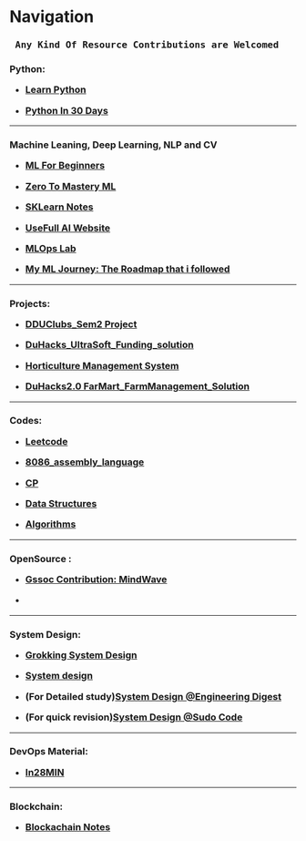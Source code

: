 # Navigation
<h3><pre> Any Kind Of Resource Contributions are Welcomed </pre></h3>
<h3>Python: <ul><li>

[Learn Python](https://github.com/NisargPipaliya/learn-python)</li><li>

[Python In 30 Days](https://github.com/NisargPipaliya/30-Days-Of-Python)</li></ul></h3>

---
<h3>Machine Leaning, Deep Learning, NLP and CV<ul><li>
  
  [ML For Beginners](https://github.com/NisargPipaliya/ML-For-Beginners)</li><li>

[Zero To Mastery ML](https://github.com/NisargPipaliya/zero-to-mastery-ml)</li><li>

[SKLearn Notes](https://github.com/NisargPipaliya/sklearn_notes)</li><li>

[UseFull AI Website](https://github.com/NisargPipaliya/Useful-AI-WEBSITE-LIST)</li><li>

[MLOps Lab](https://github.com/NisargPipaliya/MLOps-Lab)</li><li>

[My ML Journey: The Roadmap that i followed](https://github.com/NisargPipaliya/Material/blob/main/Myml_journey.md)</li></ul></h3>

---


<div><h3> Projects:<ul><li>

[DDUClubs_Sem2 Project](https://github.com/NisargPipaliya/DDUclubs)</li><li>

[DuHacks_UltraSoft_Funding_solution](https://github.com/NisargPipaliya/Duhacks)</li><li>
  
[Horticulture Management System](https://github.com/NisargPipaliya/DBMS_2023)</li><li>
  
[DuHacks2.0 FarMart_FarmManagement_Solution](https://github.com/NisargPipaliya/DUHACKS2.0)</li></ul></h3></div>

---
<h3>Codes:<ul><li>
  
  [Leetcode](https://github.com/NisargPipaliya/leetcode)</li><li>

  [8086_assembly_language](https://github.com/NisargPipaliya/8086_asm)</li><li>
  
  [CP](https://github.com/om-ashish-soni/Competitive-Programming)</li><li>

  [Data Structures](https://www.youtube.com/@codencode)</li><li>
  
  [Algorithms](https://www.youtube.com/@TheAdityaVerma)
  </li></ul></h3>

---

<h3>OpenSource :<ul><li>
  
[Gssoc Contribution: MindWave](https://github.com/NisargPipaliya/GSSOC_MindWave)</li>
<li></li></ul></h3>


---

<h3>System Design: <ul><li>

[Grokking System Design](https://github.com/NisargPipaliya/Grokking-System-Design)</li><li>

[System design](https://youtu.be/0LTXCcVRQi0)</li><li>

(For Detailed study)[System Design @Engineering Digest](https://youtube.com/playlist?list=PLA3GkZPtsafZdyC5iucNM_uhqGJ5yFNUM)</li><li>

(For quick revision)[System Design @Sudo Code](https://youtube.com/playlist?list=PLTCrU9sGyburBw9wNOHebv9SjlE4Elv5a)</li></ul></h3>

---
<h3>DevOps Material:<ul><li>

[In28MIN](https://github.com/NisargPipaliya/devops-master-class)</li></ul></h3>

---

<h3>Blockchain:<ul><li>
  
  [Blockachain Notes](https://github.com/NisargPipaliya/Blockchain-Notes)
</li></ul></h3>
